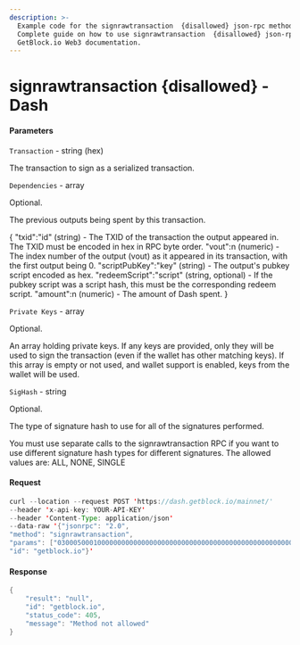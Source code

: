 ```yaml
---
description: >-
  Example code for the signrawtransaction  {disallowed} json-rpc method.
  Сomplete guide on how to use signrawtransaction  {disallowed} json-rpc in
  GetBlock.io Web3 documentation.
---
```


# signrawtransaction {disallowed} - Dash

#### Parameters

`Transaction` - string (hex)

The transaction to sign as a serialized transaction.

`Dependencies` - array

Optional.

The previous outputs being spent by this transaction.

{ "txid":"id" (string) - The TXID of the transaction the output appeared in. The TXID must be encoded in hex in RPC byte order. "vout":n (numeric) - The index number of the output (vout) as it appeared in its transaction, with the first output being 0. "scriptPubKey":"key" (string) - The output's pubkey script encoded as hex. "redeemScript":"script" (string, optional) - If the pubkey script was a script hash, this must be the corresponding redeem script. "amount":n (numeric) - The amount of Dash spent. }

`Private Keys` - array

Optional.

An array holding private keys. If any keys are provided, only they will be used to sign the transaction (even if the wallet has other matching keys). If this array is empty or not used, and wallet support is enabled, keys from the wallet will be used.

`SigHash` - string

Optional.

The type of signature hash to use for all of the signatures performed.

You must use separate calls to the signrawtransaction RPC if you want to use different signature hash types for different signatures. The allowed values are: ALL, NONE, SINGLE

#### Request

```java
curl --location --request POST 'https://dash.getblock.io/mainnet/' 
--header 'x-api-key: YOUR-API-KEY' 
--header 'Content-Type: application/json' 
--data-raw '{"jsonrpc": "2.0",
"method": "signrawtransaction",
"params": ["03000500010000000000000000000000000000000000000000000000000000000000000000ffffffff2703716d170423ce39610800004440830900000fe4b883e5bda9e7a59ee4bb99e9b1bc04f09f909f40440fa802203d5807000000001976a9147c086eada12bdb10a265c16c08a7ae87366bd48188aca03c9f08000000001976a91406c7111117f7b797528485b64772d3ffcff919ec88ac209af41f460200716d1700efc371b5251f5bae393e5962fe092f8b2003732a56eda3e1a2babe8413d17ce7ce2396a41c1f833c0cd00a0d8e900dfc4962805706e70a35074dcd30fafbd4c6", null, null, "ALL"],
"id": "getblock.io"}'
```

#### Response

```java
{
    "result": "null",
    "id": "getblock.io",
    "status_code": 405,
    "message": "Method not allowed"
}
```
